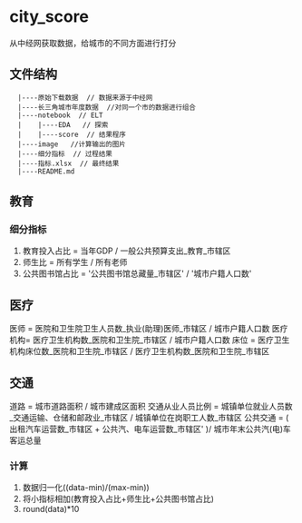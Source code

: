 # city_score

从中经网获取数据，给城市的不同方面进行打分

## 文件结构

```
  |----原始下载数据  // 数据来源于中经网
  |----长三角城市年度数据  //对同一个市的数据进行组合
  |----notebook  // ELT
  |    |----EDA   // 探索
  |    |----score  // 结果程序
  |----image   //计算输出的图片
  |----细分指标  // 过程结果
  |----指标.xlsx  // 最终结果
  |----README.md
```


## 教育

### 细分指标

1. 教育投入占比 = 当年GDP / 一般公共预算支出_教育_市辖区
2. 师生比 = 所有学生 / 所有老师
3. 公共图书馆占比 = '公共图书馆总藏量_市辖区' /  '城市户籍人口数'

## 医疗

医师 = 医院和卫生院卫生人员数_执业(助理)医师_市辖区 / 城市户籍人口数
医疗机构= 医疗卫生机构数_医院和卫生院_市辖区 / 城市户籍人口数
床位 = 医疗卫生机构床位数_医院和卫生院_市辖区 / 医疗卫生机构数_医院和卫生院_市辖区

## 交通

道路 = 城市道路面积 / 城市建成区面积
交通从业人员比例 = 城镇单位就业人员数_交通运输、仓储和邮政业_市辖区 / 城镇单位在岗职工人数_市辖区
公共交通 = ( 出租汽车运营数_市辖区 + 公共汽、电车运营数_市辖区' )/ 城市年末公共汽(电)车客运总量

### 计算

1. 数据归一化((data-min)/(max-min))
2. 将小指标相加(教育投入占比+师生比+公共图书馆占比)
3. round(data)*10